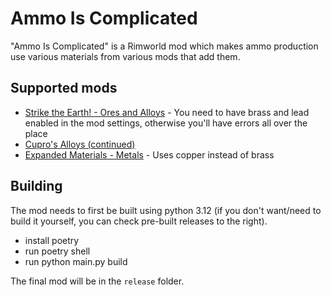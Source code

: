# Ammo Is Complicated

"Ammo Is Complicated" is a Rimworld mod which makes ammo production use various materials
from various mods that add them. 

## Supported mods

 - [Strike the Earth! - Ores and Alloys](https://steamcommunity.com/sharedfiles/filedetails/?id=2938701885) - You need to have brass and lead enabled in the mod settings, otherwise you'll have errors all over the place
 - [Cupro's Alloys (continued)](https://steamcommunity.com/sharedfiles/filedetails/?id=2019702358)
 - [Expanded Materials - Metals](https://steamcommunity.com/sharedfiles/filedetails/?id=3263239001&searchtext=metals) - Uses copper instead of brass

## Building

The mod needs to first be built using python 3.12 (if you don't want/need to build it yourself, you can check pre-built releases to the right). 

 - install poetry
 - run poetry shell
 - run python main.py build

The final mod will be in the `release` folder.
